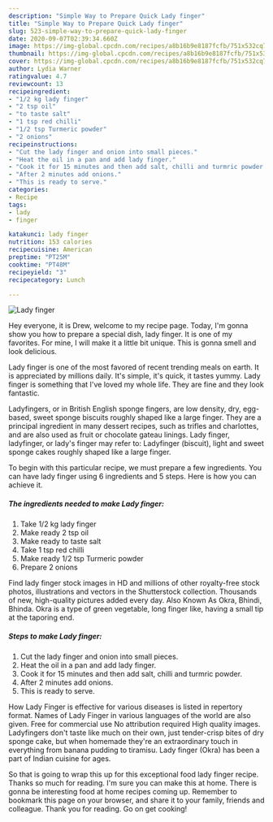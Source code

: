 ```yaml
---
description: "Simple Way to Prepare Quick Lady finger"
title: "Simple Way to Prepare Quick Lady finger"
slug: 523-simple-way-to-prepare-quick-lady-finger
date: 2020-09-07T02:39:34.660Z
image: https://img-global.cpcdn.com/recipes/a8b16b9e8187fcfb/751x532cq70/lady-finger-recipe-main-photo.jpg
thumbnail: https://img-global.cpcdn.com/recipes/a8b16b9e8187fcfb/751x532cq70/lady-finger-recipe-main-photo.jpg
cover: https://img-global.cpcdn.com/recipes/a8b16b9e8187fcfb/751x532cq70/lady-finger-recipe-main-photo.jpg
author: Lydia Warner
ratingvalue: 4.7
reviewcount: 13
recipeingredient:
- "1/2 kg lady finger"
- "2 tsp oil"
- "to taste salt"
- "1 tsp red chilli"
- "1/2 tsp Turmeric powder"
- "2 onions"
recipeinstructions:
- "Cut the lady finger and onion into small pieces."
- "Heat the oil in a pan and add lady finger."
- "Cook it for 15 minutes and then add salt, chilli and turmric powder."
- "After 2 minutes add onions."
- "This is ready to serve."
categories:
- Recipe
tags:
- lady
- finger

katakunci: lady finger 
nutrition: 153 calories
recipecuisine: American
preptime: "PT25M"
cooktime: "PT48M"
recipeyield: "3"
recipecategory: Lunch

---
```



![Lady finger](https://img-global.cpcdn.com/recipes/a8b16b9e8187fcfb/751x532cq70/lady-finger-recipe-main-photo.jpg)

Hey everyone, it is Drew, welcome to my recipe page. Today, I'm gonna show you how to prepare a special dish, lady finger. It is one of my favorites. For mine, I will make it a little bit unique. This is gonna smell and look delicious.

Lady finger is one of the most favored of recent trending meals on earth. It is appreciated by millions daily. It's simple, it's quick, it tastes yummy. Lady finger is something that I've loved my whole life. They are fine and they look fantastic.

Ladyfingers, or in British English sponge fingers, are low density, dry, egg-based, sweet sponge biscuits roughly shaped like a large finger. They are a principal ingredient in many dessert recipes, such as trifles and charlottes, and are also used as fruit or chocolate gateau linings. Lady finger, ladyfinger, or lady&#39;s finger may refer to: Ladyfinger (biscuit), light and sweet sponge cakes roughly shaped like a large finger.


To begin with this particular recipe, we must prepare a few ingredients. You can have lady finger using 6 ingredients and 5 steps. Here is how you can achieve it.

<!--inarticleads1-->

##### The ingredients needed to make Lady finger:

1. Take 1/2 kg lady finger
1. Make ready 2 tsp oil
1. Make ready to taste salt
1. Take 1 tsp red chilli
1. Make ready 1/2 tsp Turmeric powder
1. Prepare 2 onions


Find lady finger stock images in HD and millions of other royalty-free stock photos, illustrations and vectors in the Shutterstock collection. Thousands of new, high-quality pictures added every day. Also Known As Okra, Bhindi, Bhinda. Okra is a type of green vegetable, long finger like, having a small tip at the taporing end. 

<!--inarticleads2-->

##### Steps to make Lady finger:

1. Cut the lady finger and onion into small pieces.
1. Heat the oil in a pan and add lady finger.
1. Cook it for 15 minutes and then add salt, chilli and turmric powder.
1. After 2 minutes add onions.
1. This is ready to serve.


How Lady Finger is effective for various diseases is listed in repertory format. Names of Lady Finger in various languages of the world are also given. Free for commercial use No attribution required High quality images. Ladyfingers don&#39;t taste like much on their own, just tender-crisp bites of dry sponge cake, but when homemade they&#39;re an extraordinary touch in everything from banana pudding to tiramisu. Lady finger (Okra) has been a part of Indian cuisine for ages. 

So that is going to wrap this up for this exceptional food lady finger recipe. Thanks so much for reading. I'm sure you can make this at home. There is gonna be interesting food at home recipes coming up. Remember to bookmark this page on your browser, and share it to your family, friends and colleague. Thank you for reading. Go on get cooking!
